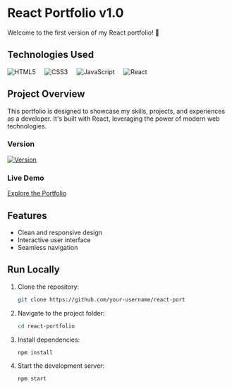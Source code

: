 # React Portfolio v1.0

Welcome to the first version of my React portfolio! 🚀

## Technologies Used
<div style="display: flex; gap: 20px;">
    <img src="https://img.shields.io/badge/-HTML5-E34F26?logo=html5&logoColor=white&style=flat" alt="HTML5" />
    <img src="https://img.shields.io/badge/-CSS3-1572B6?logo=css3&logoColor=white&style=flat" alt="CSS3" />
    <img src="https://img.shields.io/badge/-JavaScript-F7DF1E?logo=javascript&logoColor=black&style=flat" alt="JavaScript" />
    <img src="https://img.shields.io/badge/-React-61DAFB?logo=react&logoColor=white&style=flat" alt="React" />
</div>

## Project Overview

This portfolio is designed to showcase my skills, projects, and experiences as a developer. It's built with React, leveraging the power of modern web technologies.

### Version
[![Version](https://img.shields.io/badge/version-1.0-blue.svg)](https://react-portfolio-phi.vercel.app/)

### Live Demo
[Explore the Portfolio](https://react-porfolio-phi.vercel.app/)

## Features
- Clean and responsive design
- Interactive user interface
- Seamless navigation

## Run Locally

1. Clone the repository:
   ```bash
   git clone https://github.com/your-username/react-port

2. Navigate to the project folder:
   ```bash
   cd react-portfolio

3. Install dependencies:
   ```bash
   npm install

4. Start the development server:
   ```bash
   npm start
